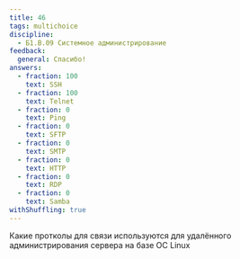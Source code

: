 ```yaml
---
title: 46
tags: multichoice
discipline:
  - Б1.В.09 Системное администрирование
feedback:
  general: Спасибо!
answers:
  - fraction: 100
    text: SSH
  - fraction: 100
    text: Telnet
  - fraction: 0
    text: Ping
  - fraction: 0
    text: SFTP
  - fraction: 0
    text: SMTP
  - fraction: 0
    text: HTTP
  - fraction: 0
    text: RDP
  - fraction: 0
    text: Samba
withShuffling: true
---
```


Какие протколы для связи используются для удалённого администрирования сервера на базе ОС Linux